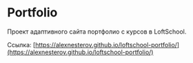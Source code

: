 # Portfolio
Проект адаптивного сайта портфолио с курсов в LoftSchool.

Ссылка: [https://alexnesterov.github.io/loftschool-portfolio/](https://alexnesterov.github.io/loftschool-portfolio/)
